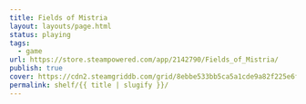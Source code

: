 ```yaml
---
title: Fields of Mistria
layout: layouts/page.html
status: playing
tags:
  - game
url: https://store.steampowered.com/app/2142790/Fields_of_Mistria/
publish: true
cover: https://cdn2.steamgriddb.com/grid/8ebbe533bb5ca5a1cde9a82f225e6fbe.png
permalink: shelf/{{ title | slugify }}/
---
```

